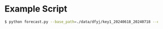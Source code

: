 # Example Script

```bash
$ python forecast.py --base_path=./data/dfyj/key1_20240618_20240718 --output_path='results/dfyj_key1.csv' --segments=2 --epochs=100
```